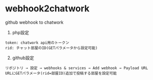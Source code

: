 webhook2chatwork
================

github webhook to chatwork

1. php設定
  ```
  token: chatwork api用のトークン
  rid: チャット部屋のID(GETパラメータから設定可能)
  ```

2. github設定
  ```
  リポジトリ → 設定 → webhooks & services → Add webhook → Payload URL
  URLにGETパラメータ(rid=部屋ID)追加で投稿する部屋を設定可能
  ```
